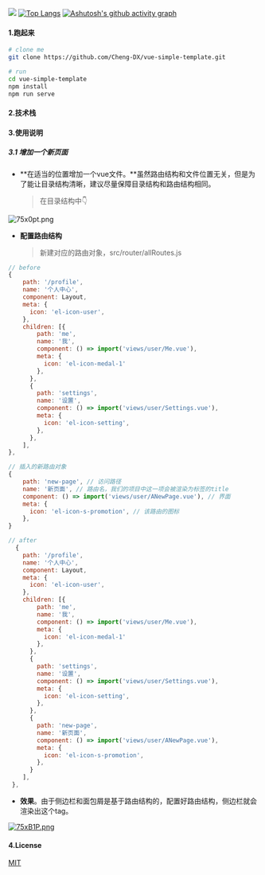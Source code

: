 ![](https://visitor-badge.glitch.me/badge?page_id=Cheng-DX.vue-simple-template)
[![Top Langs](https://github-readme-stats.vercel.app/api/top-langs/?username=Cheng-DX)](https://github.com/anuraghazra/github-readme-stats)
[![Ashutosh's github activity graph](https://activity-graph.herokuapp.com/graph?username=Cheng-DX&theme=dracula)](https://github.com/ashutosh00710/github-readme-activity-graph)

#### 1.跑起来

```bash
# clone me
git clone https://github.com/Cheng-DX/vue-simple-template.git

# run
cd vue-simple-template
npm install
npm run serve
```

#### 2.技术栈

#### 3.使用说明

##### 3.1 增加一个新页面

- **在适当的位置增加一个vue文件。**虽然路由结构和文件位置无关，但是为了能让目录结构清晰，建议尽量保障目录结构和路由结构相同。

  > 在目录结构中👇

![75x0pt.png](https://s4.ax1x.com/2022/01/23/75x0pt.png)

- **配置路由结构**

  > 新建对应的路由对象，src/router/allRoutes.js

```js
// before
{
    path: '/profile',
    name: '个人中心',
    component: Layout,
    meta: {
      icon: 'el-icon-user',
    },
    children: [{
        path: 'me',
        name: '我',
        component: () => import('views/user/Me.vue'),
        meta: {
          icon: 'el-icon-medal-1'
        },
      },
      {
        path: 'settings',
        name: '设置',
        component: () => import('views/user/Settings.vue'),
        meta: {
          icon: 'el-icon-setting',
        },
      },
    ],
},      

// 插入的新路由对象
{
    path: 'new-page', // 访问路径
    name: '新页面', // 路由名，我们的项目中这一项会被渲染为标签的title
    component: () => import('views/user/ANewPage.vue'), // 界面
    meta: {
      icon: 'el-icon-s-promotion', // 该路由的图标
    },
}

// after
  {
    path: '/profile',
    name: '个人中心',
    component: Layout,
    meta: {
      icon: 'el-icon-user',
    },
    children: [{
        path: 'me',
        name: '我',
        component: () => import('views/user/Me.vue'),
        meta: {
          icon: 'el-icon-medal-1'
        },
      },
      {
        path: 'settings',
        name: '设置',
        component: () => import('views/user/Settings.vue'),
        meta: {
          icon: 'el-icon-setting',
        },
      },
      {
        path: 'new-page',
        name: '新页面',
        component: () => import('views/user/ANewPage.vue'),
        meta: {
          icon: 'el-icon-s-promotion',
        },
      }
    ],
 },
```

- **效果**。由于侧边栏和面包屑是基于路由结构的，配置好路由结构，侧边栏就会渲染出这个tag。

[![75xB1P.png](https://s4.ax1x.com/2022/01/23/75xB1P.png)](https://imgtu.com/i/75xB1P)

#### 4.License

[MIT](https://github.com/Cheng-DX/vue-simple-template/blob/main/LICENSE)

